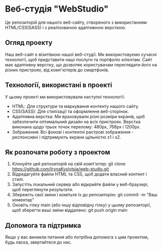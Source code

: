 # Веб-студія "WebStudio"

Це репозиторій для нашого веб-сайту, створеного з використанням HTML/CSS(SASS) і з реалізованою адаптивною версткою.

## Огляд проекту

Наш веб-сайт є візитівкою нашої веб-студії. Ми використовуємо сучасні технології, щоб представити наші послуги та портфоліо клієнтам. Сайт має адаптивну верстку, що дозволяє користувачам переглядати його на різних пристроях, від комп'ютерів до смартфонів.

## Технології, використані в проекті

У цьому проекті ми використовували наступні технології:

- HTML: Для структури та маркування контенту нашого сайту.
- CSS(SASS): Для стилізації та оформлення веб-сторінок.
- Адаптивна верстка: Ми враховували різні розміри екранів, щоб забезпечити оптимальний дизайн на всіх пристроях. Верстка виконана щодо трьох точок перелому: 480px, 768px і 1200px.
- Зображення: Всі фонові і контентні растрові зображення - респонсивні і підтримують екрани щільністю x1 і x2.

## Як розпочати роботу з проектом

1. Клонуйте цей репозиторій на свій комп'ютер: git clone https://github.com/IrynaKyslytsia/web-studio.git
2. Відредагуйте файли HTML та CSS, щоб додати власний контент і стилі.
3. Запустіть локальний сервер або відкрийте файли у веб-браузері, щоб переглянути результати.
4. Збережіть свої зміни і комітьте їх до репозиторію: git commit -m "Ваш коментар"
5. Оновіть гілку main (або іншу відповідну гілку) у цьому репозиторії, щоб зберегти ваші зміни віддалено: git push origin main

## Допомога та підтримка

Якщо у вас виникли питання або потрібна допомога з цим проектом, будь ласка, звертайтеся до нас.

